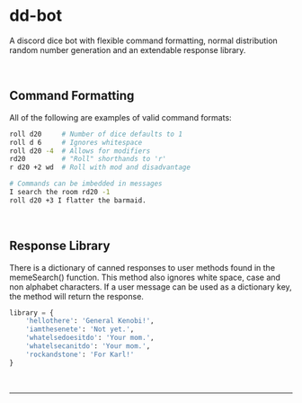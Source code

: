 # dd-bot

A discord dice bot with flexible command formatting, normal distribution
random number generation and an extendable response library.

<br/>

## Command Formatting

All of the following are examples of valid command formats:
```bash
roll d20     # Number of dice defaults to 1
roll d 6     # Ignores whitespace
roll d20 -4  # Allows for modifiers
rd20         # "Roll" shorthands to 'r'
r d20 +2 wd  # Roll with mod and disadvantage

# Commands can be imbedded in messages
I search the room rd20 -1
roll d20 +3 I flatter the barmaid.
```

<br/>

## Response Library

There is a dictionary of canned responses to user methods found in the
memeSearch() function. This method also ignores white space, case and non
alphabet characters. If a user message can be used as a dictionary key,
the method will return the response. 
```Python
library = {
    'hellothere': 'General Kenobi!',
    'iamthesenete': 'Not yet.',
    'whatelsedoesitdo': 'Your mom.',
    'whatelsecanitdo': 'Your mom.',
    'rockandstone': 'For Karl!'
}
```

<br/>

-------------------------------------------------------------------------------